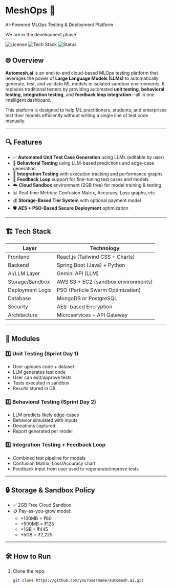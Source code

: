 # MeshOps 🚀  
AI-Powered MLOps Testing & Deployment Platform

We are in the development phase

![License](https://img.shields.io/badge/License-Apache%202.0-blue.svg)
![Tech Stack](https://img.shields.io/badge/TechStack-Python%2C%20SpringBoot%2C%20React%2C%20AWS-orange)
![Status](https://img.shields.io/badge/Status-Active-green)

## 🌐 Overview

**Automesh.ai** is an end-to-end cloud-based MLOps testing platform that leverages the power of **Large Language Models (LLMs)** to automatically generate, test, and validate ML models in isolated sandbox environments. It replaces traditional testers by providing automated **unit testing**, **behavioral testing**, **integration testing**, and **feedback loop integration**—all in one intelligent dashboard.

This platform is designed to help ML practitioners, students, and enterprises test their models efficiently without writing a single line of test code manually.

---

## 🔍 Features

- ✅ **Automated Unit Test Case Generation** using LLMs (editable by user)
- 🧠 **Behavioral Testing** using LLM-based predictions and edge-case generation
- 🔗 **Integration Testing** with execution tracking and performance graphs
- 💬 **Feedback Loop** support for fine-tuning test cases and models
- ☁️ **Cloud Sandbox** environment (2GB free) for model training & testing
- 📊 Real-time Metrics: Confusion Matrix, Accuracy, Loss graphs, etc.
- 💰 **Storage-Based Tier System** with optional payment model
- 🛡️ **AES + PSO-Based Secure Deployment** optimization

---

## 🏗️ Tech Stack

| Layer              | Technology                         |
|--------------------|-------------------------------------|
| Frontend           | React.js (Tailwind CSS + Charts)    |
| Backend            | Spring Boot (Java) + Python         |
| AI/LLM Layer       | Gemini API (LLM)                    |
| Storage/Sandbox    | AWS S3 + EC2 (sandbox environments) |
| Deployment Logic   | PSO (Particle Swarm Optimization)   |
| Database           | MongoDB or PostgreSQL               |
| Security           | AES-based Encryption                |
| Architecture       | Microservices + API Gateway         |

---

## 📁 Modules

### 1️⃣ Unit Testing (Sprint Day 1)
- User uploads code + dataset
- LLM generates test code
- User can edit/approve tests
- Tests executed in sandbox
- Results stored in DB

### 2️⃣ Behavioral Testing (Sprint Day 2)
- LLM predicts likely edge-cases
- Behavior simulated with inputs
- Deviations captured
- Report generated per model

### 3️⃣ Integration Testing + Feedback Loop
- Combined test pipeline for models
- Confusion Matrix, Loss/Accuracy chart
- Feedback input from user used to regenerate/improve tests

---

## 🔒 Storage & Sandbox Policy

- ✅ 2GB Free Cloud Sandbox
- 🪙 Pay-as-you-grow model:
  - +100MB = ₹60
  - +500MB = ₹125
  - +1GB = ₹445
  - +5GB = ₹2,225

---

## 🛠️ How to Run

1. Clone the repo:
   ```bash
   git clone https://github.com/yourusername/automesh.ai.git
